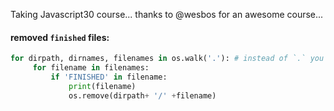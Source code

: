 
Taking Javascript30 course...
thanks to @wesbos for an awesome course...

#### removed `finished` files:
```python
for dirpath, dirnames, filenames in os.walk('.'): # instead of `.` you can give the path to the base course directory.
     for filename in filenames: 
         if 'FINISHED' in filename: 
             print(filename) 
             os.remove(dirpath+ '/' +filename) 
```
